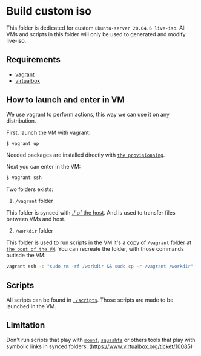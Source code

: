 # Build custom iso

This folder is dedicated for custom `ubuntu-server 20.04.6 live-iso`. All VMs
and scripts in this folder will only be used to generated and modify live-iso.

## Requirements

- [vagrant](https://www.vagrantup.com/)
- [virtualbox](https://www.virtualbox.org/)

## How to launch and enter in VM

We use vagrant to perform actions, this way we can use it on any distribution.

First, launch the VM with vagrant:

```bash
$ vagrant up
```

Needed packages are installed directly with [`the provisionning`](./Vagrantfile#6).

Next you can enter in the VM:

```bash
$ vagrant ssh
```

Two folders exists:

1. `/vagrant` folder

This folder is synced with [./ of the host](./). And is used to transfer files
between VMs and host.

2. `/workdir` folder

This folder is used to run scripts in the VM it's a copy of `/vagrant` folder at
[`the boot of the VM`](./Vagrantfile#13). You can recreate the folder, with
those commands outisde the VM:

```bash
vagrant ssh -c "sudo rm -rf /workdir && sudo cp -r /vagrant /workdir"
```

## Scripts

All scripts can be found in [`./scripts`](./scripts/). Those scripts are made to
be launched in the VM.

## Limitation

Don't run scripts that play with [`mount`](https://linux.die.net/man/8/mount),
[`squashfs`](https://en.wikipedia.org/wiki/SquashFS) or others tools that play
with symbolic links in synced folders. (https://www.virtualbox.org/ticket/10085)
